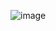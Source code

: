 ![image](https://user-images.githubusercontent.com/60892908/132874696-7661e6c9-394a-4720-a2b6-9b77bc634568.png)

